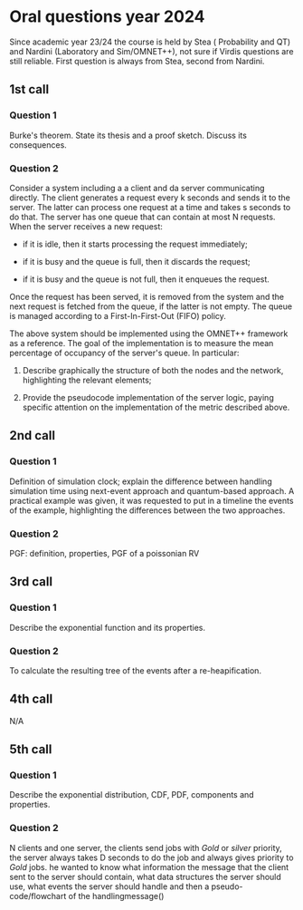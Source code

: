 # Oral questions year 2024

Since academic year 23/24 the course is held by Stea ( Probability and QT) and Nardini (Laboratory and Sim/OMNET++), not sure if Virdis questions are still reliable. First question is always from Stea, second from Nardini.

## 1st call

### Question 1

Burke's theorem. State its thesis and a proof sketch. Discuss its consequences.

### Question 2

Consider a system including a a client and da server communicating directly. The client generates a request every k seconds and sends it to the server. The latter can process one request at a time and takes s seconds to do that. The server has one queue that can contain at most N requests. When the server receives a new request:

- if it is idle, then it starts processing the request immediately;

- if it is busy and the queue is full, then it discards the request;

- if it is busy and the queue is not full, then it enqueues the request.

Once the request has been served, it is removed from the system and the next request is fetched from the queue, if the latter is not empty. The queue is managed according to a First-In-First-Out (FIFO) policy.

The above system should be implemented using the OMNET++ framework as a reference. The goal of the implementation is to measure the mean percentage of occupancy of the server's queue. In particular:

1. Describe graphically the structure of both the nodes and the network, highlighting the relevant elements;

2. Provide the pseudocode implementation of the server logic, paying specific attention on the implementation of the metric described above.

## 2nd call

### Question 1

Definition of simulation clock; explain the difference between handling simulation time using next-event approach and quantum-based approach. A practical example was given, it was requested to put in a timeline the events of the example, highlighting the differences between the two approaches.

### Question 2

PGF: definition, properties, PGF of a poissonian RV

## 3rd call

### Question 1

Describe the exponential function and its properties.

### Question 2

To calculate the resulting tree of the events after a re-heapification.

## 4th call

N/A

## 5th call

### Question 1

Describe the exponential distribution, CDF, PDF, components and properties.

### Question 2

N clients and one server, the clients send jobs with *Gold* or *silver* priority, the server always takes D seconds to do the job and always gives priority to *Gold* jobs. he wanted to know what information the message that the client sent to the server should contain, what data structures the server should use, what events the server should handle and then a pseudo-code/flowchart of the handlingmessage()